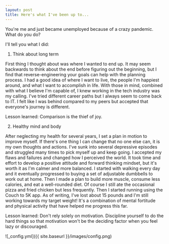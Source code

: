 ```yaml
---
layout: post
title: Here's what I've been up to...
---
```


You're me and just became unemployed because of a crazy pandemic. What do you do?

I'll tell you what I did:

1. Think about long term

First thing I thought about was where I wanted to end up. It may seem backwards to think about the end before figuring out the beginning, but I find that reverse-engineering your goals can help with the planning process. I had a good idea of where I want to live, the people I'm happiest around, and what I want to accomplish in life. With those in mind, combined with what I believe I'm capable of, I knew working in the tech industry was my calling. I've tried different career paths but I always seem to come back to IT. I felt like I was behind compared to my peers but accepted that everyone's journey is different.

Lesson learned: Comparison is the thief of joy. 

2. Healthy mind and body

After neglecting my health for several years, I set a plan in motion to improve myself. If there's one thing I can change that no one else can, it is my own thoughts and actions. I've sunk into several depressive episodes and struggled many times to pick myself up and keep going. I accepted my flaws and failures and changed how I perceived the world. It took time and effort to develop a positive attitude and forward thinking mindset, but it's worth it as I'm calmer and more balanced.
I started with walking every day and it eventually progressed to buying a set of adjustable dumbbells to work out at home. Then I made a plan to build more muscle, consume less calories, and eat a well-rounded diet. Of course I still ate the occasional pizza and fried chicken but less frequently. Then I started running using the Couch to 5K app. As of writing, I've lost about 15 pounds and I'm still working towards my target weight! It's a combination of mental fortitude and physical activity that have helped me progress this far.

Lesson learned: Don't rely solely on motivation. Discipline yourself to do the hard things so that motivation won't be the deciding factor when you feel lazy or discouraged.

![_config.yml]({{ site.baseurl }}/images/config.png)
